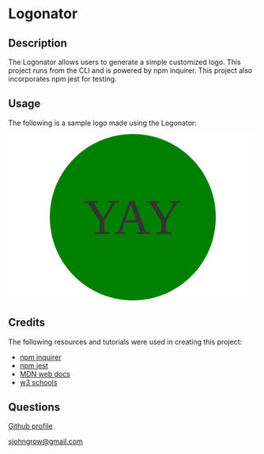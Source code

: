 # Logonator

## Description
The Logonator allows users to generate a simple customized logo. This project runs from the CLI and is powered by npm inquirer. This project also incorporates npm jest for testing.

## Usage
The following is a sample logo made using the Logonator:

<img src="./examples/sample.svg" alt="svg logo">

## Credits
The following resources and tutorials were used in creating this project:

* [npm inquirer](https://www.npmjs.com/package/inquirer)
* [npm jest](https://www.npmjs.com/package/jest)
* [MDN web docs](https://developer.mozilla.org/en-US/)
* [w3 schools](https://www.w3schools.com/)

## Questions
[Github profile](https://github.com/HoneyBuzz94)

sjohngrow@gmail.com